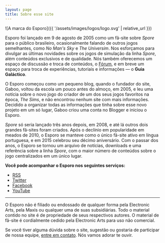 ```yaml
---
layout: page
title: Sobre esse site
---
```


![A marca do Esporo]({{ '/assets/images/logos/logo.svg' | relative_url }})

Esporo foi lançado em 9 de agosto de 2005 como um fã-site sobre _Spore_ para o público brasileiro, ocasionalmente falando de outros jogos semelhantes, como _No Man's Sky_ e _The Universim_. Nos esforçamos para divulgar as últimas novidades sobre os jogos de simulação da linha _Spore_, além conteúdos exclusivos e de qualidade. Nós também oferecemos um espaço de discussão e troca de conteúdos, o [Fórum](https://esporo.net/forum), e em breve um espaço para troca de experiências, tutoriais e informações — o **Guia Galáctico**.

O Esporo começou como um pequeno blog, quando o fundador do site, Gaboo, voltou da escola um pouco antes do almoço, em 2005, e leu uma notícia sobre o novo jogo do criador de um dos seus jogos favoritos na época, _The Sims_, e não encontrou nenhum site com mais informações. Decidido a organizar todas as informações que tinha sobre esse novo projeto em um só lugar, Gaboo criou uma conta no Blogger e iniciou o Esporo.

_Spore_ só seria lançado três anos depois, em 2008, e até lá outros dois grandes fã-sites foram criados. Após o declínio em popularidade em meados de 2010, o Esporo se manteve como o único fã-site ativo em língua portuguesa, e em 2015 celebrou seu décimo aniversário. Com o passar dos anos, o Esporo se tornou um arquivo de notícias, downloads e uma referência sobre a linha _Spore_, com o maior número de conteúdos sobre o jogo centralizados em um único lugar.

**Você pode acompanhar o Esporo nos seguintes serviços:**

- [RSS](https://esporo.net/feed.xml)
- [Twitter](https://twitter.com/esporo)
- [Facebook](https://www.facebook.com/esporo)
- [YouTube](https://youtube.com/esporotv)

---

O Esporo não é filiado ou endossado de qualquer forma pela Electronic Arts, pela Maxis ou qualquer uma de suas subsidiárias. Todo o material contido no site é de propriedade de seus respectivos autores. O material de fã-site é cordialmente cedido pela Electronic Arts para uso não comercial.

Se você tiver alguma dúvida sobre o site, sugestão ou gostaria de participar de nossa equipe, [entre em contato](https://esporo.net/sobre/contato/). Nós vamos adorar te ouvir.
